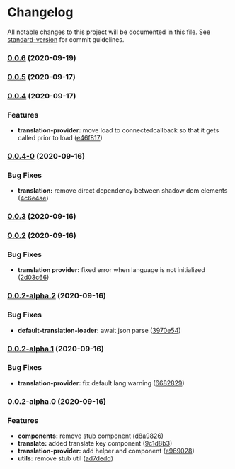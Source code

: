 # Changelog

All notable changes to this project will be documented in this file. See [standard-version](https://github.com/conventional-changelog/standard-version) for commit guidelines.

### [0.0.6](https://github.com/kryptand/transmono/compare/v0.0.5...v0.0.6) (2020-09-19)

### [0.0.5](https://github.com/kryptand/transmono/compare/v0.0.4...v0.0.5) (2020-09-17)

### [0.0.4](https://github.com/kryptand/transmono/compare/v0.0.4-0...v0.0.4) (2020-09-17)


### Features

* **translation-provider:** move load to connectedcallback so that it gets called prior to load ([e46f817](https://github.com/kryptand/transmono/commit/e46f8179b17fa796358bbb3226b2990f72648855))

### [0.0.4-0](https://github.com/kryptand/transmono/compare/v0.0.3...v0.0.4-0) (2020-09-16)


### Bug Fixes

* **translation:** remove direct dependency between shadow dom elements ([4c6e4ae](https://github.com/kryptand/transmono/commit/4c6e4ae9b8169cb319ffb80ef34c0fedd7e204ad))

### [0.0.3](https://github.com/kryptand/transmono/compare/v0.0.2...v0.0.3) (2020-09-16)

### [0.0.2](https://github.com/kryptand/transmono/compare/v0.0.2-alpha.2...v0.0.2) (2020-09-16)


### Bug Fixes

* **translation provider:** fixed error when language is not initialized ([2d03c66](https://github.com/kryptand/transmono/commit/2d03c66d8a91e8d80af0465fecc96d9d1ec33e3a))

### [0.0.2-alpha.2](https://github.com/kryptand/transmono/compare/v0.0.2-alpha.1...v0.0.2-alpha.2) (2020-09-16)


### Bug Fixes

* **default-translation-loader:** await json parse ([3970e54](https://github.com/kryptand/transmono/commit/3970e544571733c1e676e4cfad44b0a2cd0221b0))

### [0.0.2-alpha.1](https://github.com/kryptand/transmono/compare/v0.0.2-alpha.0...v0.0.2-alpha.1) (2020-09-16)


### Bug Fixes

* **translation-provider:** fix default lang warning ([6682829](https://github.com/kryptand/transmono/commit/6682829ce51fc7926df3b208c801b2b852303023))

### 0.0.2-alpha.0 (2020-09-16)


### Features

* **components:** remove stub component ([d8a9826](https://github.com/kryptand/transmono/commit/d8a982637b1dea843a3a930dfb1076ad965bc527))
* **translate:** added translate key component ([9c1d8b3](https://github.com/kryptand/transmono/commit/9c1d8b3cb2398a0ac0846002b0aec052badf0a03))
* **translation-provider:** add helper and component ([e969028](https://github.com/kryptand/transmono/commit/e9690289330921cb55b2bdcd77eb8aed38ae3cd2))
* **utils:** remove stub util ([ad7dedd](https://github.com/kryptand/transmono/commit/ad7dedd2ea3e96afaeea294178f69827be9a635f))
